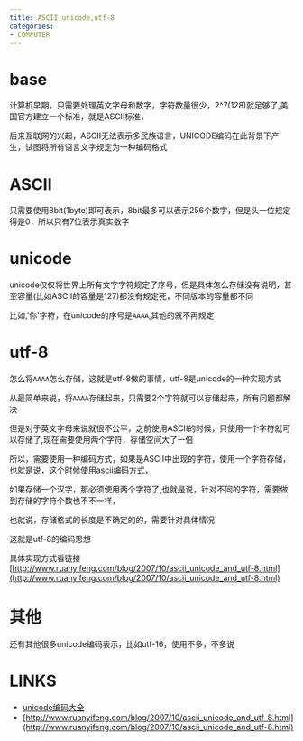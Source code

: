```yaml
---
title: ASCII,unicode,utf-8
categories: 
- COMPUTER
---
```

# base

计算机早期，只需要处理英文字母和数字，字符数量很少，2^7(128)就足够了,美国官方建立一个标准，就是ASCII标准，

后来互联网的兴起，ASCII无法表示多民族语言，UNICODE编码在此背景下产生，试图将所有语言文字规定为一种编码格式

# ASCII
只需要使用8bit(1byte)即可表示，8bit最多可以表示256个数字，但是头一位规定得是0，所以只有7位表示真实数字

# unicode

unicode仅仅将世界上所有文字字符规定了序号，但是具体怎么存储没有说明，甚至容量(比如ASCII的容量是127)都没有规定死，不同版本的容量都不同

比如,'你'字符，在unicode的序号是`AAAA`,其他的就不再规定


# utf-8

怎么将`AAAA`怎么存储，这就是utf-8做的事情，utf-8是unicode的一种实现方式

从最简单来说，将`AAAA`存储起来，只需要2个字符就可以存储起来，所有问题都解决


但是对于英文字母来说就很不公平，之前使用ASCII的时候，只使用一个字符就可以存储了,现在需要使用两个字符，存储空间大了一倍

所以，需要使用一种编码方式，如果是ASCII中出现的字符，使用一个字符存储，也就是说，这个时候使用ascii编码方式，

如果存储一个汉字，那必须使用两个字符了,也就是说，针对不同的字符，需要做到存储的字符个数也不不一样，

也就说，存储格式的长度是不确定的的，需要针对具体情况

这就是utf-8的编码思想

具体实现方式看链接 [http://www.ruanyifeng.com/blog/2007/10/ascii_unicode_and_utf-8.html](http://www.ruanyifeng.com/blog/2007/10/ascii_unicode_and_utf-8.html)

# 其他

还有其他很多unicode编码表示，比如utf-16，使用不多，不多说

# LINKS
- [unicode编码大全](https://unicode-table.com/cn/)
- [http://www.ruanyifeng.com/blog/2007/10/ascii_unicode_and_utf-8.html](http://www.ruanyifeng.com/blog/2007/10/ascii_unicode_and_utf-8.html)


